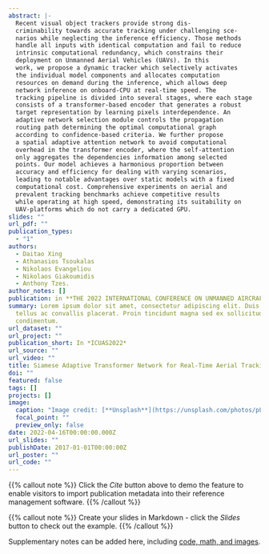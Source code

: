 ```yaml
---
abstract: |-
  Recent visual object trackers provide strong dis-
  criminability towards accurate tracking under challenging sce-
  narios while neglecting the inference efficiency. Those methods
  handle all inputs with identical computation and fail to reduce
  intrinsic computational redundancy, which constrains their
  deployment on Unmanned Aerial Vehicles (UAVs). In this
  work, we propose a dynamic tracker which selectively activates
  the individual model components and allocates computation
  resources on demand during the inference, which allows deep
  network inference on onboard-CPU at real-time speed. The
  tracking pipeline is divided into several stages, where each stage
  consists of a transformer-based encoder that generates a robust
  target representation by learning pixels interdependence. An
  adaptive network selection module controls the propagation
  routing path determining the optimal computational graph
  according to confidence-based criteria. We further propose
  a spatial adaptive attention network to avoid computational
  overhead in the transformer encoder, where the self-attention
  only aggregates the dependencies information among selected
  points. Our model achieves a harmonious proportion between
  accuracy and efficiency for dealing with varying scenarios,
  leading to notable advantages over static models with a fixed
  computational cost. Comprehensive experiments on aerial and
  prevalent tracking benchmarks achieve competitive results
  while operating at high speed, demonstrating its suitability on
  UAV-platforms which do not carry a dedicated GPU.
slides: ""
url_pdf: ""
publication_types:
  - "1"
authors:
  - Daitao Xing
  - Athanasios Tsoukalas
  - Nikolaos Evangeliou
  - Nikolaos Giakoumidis
  - Anthony Tzes.
author_notes: []
publication: in **THE 2022 INTERNATIONAL CONFERENCE ON UNMANNED AIRCRAFT SYSTEMS
summary: Lorem ipsum dolor sit amet, consectetur adipiscing elit. Duis posuere
  tellus ac convallis placerat. Proin tincidunt magna sed ex sollicitudin
  condimentum.
url_dataset: ""
url_project: ""
publication_short: In *ICUAS2022*
url_source: ""
url_video: ""
title: Siamese Adaptive Transformer Network for Real-Time Aerial Tracking
doi: ""
featured: false
tags: []
projects: []
image:
  caption: "Image credit: [**Unsplash**](https://unsplash.com/photos/pLCdAaMFLTE)"
  focal_point: ""
  preview_only: false
date: 2022-04-16T00:00:00.000Z
url_slides: ""
publishDate: 2017-01-01T00:00:00Z
url_poster: ""
url_code: ""
---
```


{{% callout note %}}
Click the _Cite_ button above to demo the feature to enable visitors to import publication metadata into their reference management software.
{{% /callout %}}

{{% callout note %}}
Create your slides in Markdown - click the _Slides_ button to check out the example.
{{% /callout %}}

Supplementary notes can be added here, including [code, math, and images](https://wowchemy.com/docs/writing-markdown-latex/).
